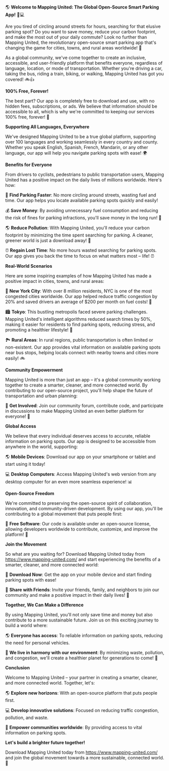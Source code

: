 🌎 **Welcome to Mapping United: The Global Open-Source Smart Parking App!** 🚗💻

Are you tired of circling around streets for hours, searching for that elusive parking spot? Do you want to save money, reduce your carbon footprint, and make the most out of your daily commute? Look no further than Mapping United, the revolutionary open-source smart parking app that's changing the game for cities, towns, and rural areas worldwide! 🌟

As a global community, we've come together to create an inclusive, accessible, and user-friendly platform that benefits everyone, regardless of language, location, or mode of transportation. Whether you're driving a car, taking the bus, riding a train, biking, or walking, Mapping United has got you covered! 🚲👍

**100% Free, Forever!**

The best part? Our app is completely free to download and use, with no hidden fees, subscriptions, or ads. We believe that information should be accessible to all, which is why we're committed to keeping our services 100% free, forever! 🙌

**Supporting All Languages, Everywhere**

We've designed Mapping United to be a true global platform, supporting over 100 languages and working seamlessly in every country and county. Whether you speak English, Spanish, French, Mandarin, or any other language, our app will help you navigate parking spots with ease! 🌍

**Benefits for Everyone**

From drivers to cyclists, pedestrians to public transportation users, Mapping United has a positive impact on the daily lives of millions worldwide. Here's how:

🚗 **Find Parking Faster**: No more circling around streets, wasting fuel and time. Our app helps you locate available parking spots quickly and easily!

💰 **Save Money**: By avoiding unnecessary fuel consumption and reducing the risk of fines for parking infractions, you'll save money in the long run! 💸

🌎 **Reduce Pollution**: With Mapping United, you'll reduce your carbon footprint by minimizing the time spent searching for parking. A cleaner, greener world is just a download away! 🌱

⏰ **Regain Lost Time**: No more hours wasted searching for parking spots. Our app gives you back the time to focus on what matters most – life! ⏰

**Real-World Scenarios**

Here are some inspiring examples of how Mapping United has made a positive impact in cities, towns, and rural areas:

🌆 **New York City**: With over 8 million residents, NYC is one of the most congested cities worldwide. Our app helped reduce traffic congestion by 20% and saved drivers an average of $200 per month on fuel costs! 💸

🏙️ **Tokyo**: This bustling metropolis faced severe parking challenges. Mapping United's intelligent algorithms reduced search times by 50%, making it easier for residents to find parking spots, reducing stress, and promoting a healthier lifestyle! 🌟

🏞️ **Rural Areas**: In rural regions, public transportation is often limited or non-existent. Our app provides vital information on available parking spots near bus stops, helping locals connect with nearby towns and cities more easily! 🚲

**Community Empowerment**

Mapping United is more than just an app – it's a global community working together to create a smarter, cleaner, and more connected world. By contributing to our open-source project, you'll help shape the future of transportation and urban planning:

👥 **Get Involved**: Join our community forum, contribute code, and participate in discussions to make Mapping United an even better platform for everyone! 🤝

**Global Access**

We believe that every individual deserves access to accurate, reliable information on parking spots. Our app is designed to be accessible from anywhere in the world, supporting:

🌎 **Mobile Devices**: Download our app on your smartphone or tablet and start using it today!

💻 **Desktop Computers**: Access Mapping United's web version from any desktop computer for an even more seamless experience! 📊

**Open-Source Freedom**

We're committed to preserving the open-source spirit of collaboration, innovation, and community-driven development. By using our app, you'll be contributing to a global movement that puts people first:

🌟 **Free Software**: Our code is available under an open-source license, allowing developers worldwide to contribute, customize, and improve the platform! 🤖

**Join the Movement**

So what are you waiting for? Download Mapping United today from https://www.mapping-united.com/ and start experiencing the benefits of a smarter, cleaner, and more connected world:

📲 **Download Now**: Get the app on your mobile device and start finding parking spots with ease!

💬 **Share with Friends**: Invite your friends, family, and neighbors to join our community and make a positive impact in their daily lives! 🤝

**Together, We Can Make a Difference**

By using Mapping United, you'll not only save time and money but also contribute to a more sustainable future. Join us on this exciting journey to build a world where:

🌎 **Everyone has access**: To reliable information on parking spots, reducing the need for personal vehicles.

💚 **We live in harmony with our environment**: By minimizing waste, pollution, and congestion, we'll create a healthier planet for generations to come! 🌟

**Conclusion**

Welcome to Mapping United – your partner in creating a smarter, cleaner, and more connected world. Together, let's:

🌎 **Explore new horizons**: With an open-source platform that puts people first.

💻 **Develop innovative solutions**: Focused on reducing traffic congestion, pollution, and waste.

👥 **Empower communities worldwide**: By providing access to vital information on parking spots.

**Let's build a brighter future together!**

Download Mapping United today from https://www.mapping-united.com/ and join the global movement towards a more sustainable, connected world. 🌟